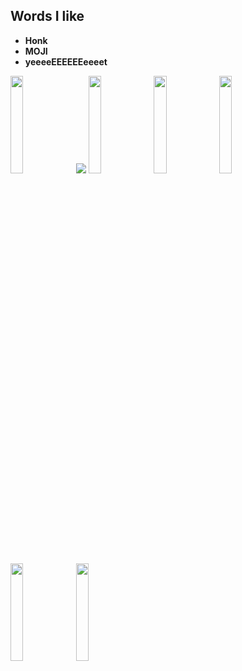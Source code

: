 <h2>Words I like</h2>
<ul>
	<li><b>Honk</b></li>
	<li><b>MOJI</b></li>
	<li><b>yeeeeEEEEEEeeeet</b></li>
</ul>
<img width="20%" height="20%" src="https://i.giphy.com/media/KzJkzjggfGN5Py6nkT/200.webp" width="100" />
<img src="https://invidget.switchblade.xyz/NaXhwqWxV9"/>
<img width="20%" height="20%" src="https://raw.githubusercontent.com/yumm-b612/moji.py/f888e44b6319f2a9519de7d4fdd04c9294595fad/branding%20logos/discord/Discord-Wordmark-Color.svg"/>
<img width="20%" height="20%" src="https://i.giphy.com/media/LMt9638dO8dftAjtco/200.webp" width="100" />
<img width="20%" height="20%" src="https://raw.githubusercontent.com/yumm-b612/moji.py/main/utils/assets/moji/moji_hd.png"/>
<!--<img align="center" src="https://github-readme-stats.vercel.app/api/top-langs/?username=yumm-b612&theme=dark&layout=compact"/>-->
<img width="20%" height="20%" src="https://i.giphy.com/media/IdyAQJVN2kVPNUrojM/200.webp" width="100"/>
<img width="20%" height="20%" src="https://archlinux.org/static/logos/archlinux-logo-dark-90dpi.ebdee92a15b3.png"/>
